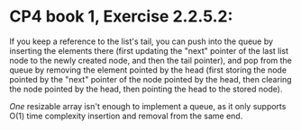 # CP4 book 1, Exercise 2.2.5.2:

If you keep a reference to the list's tail, you can push into the queue by
inserting the elements there (first updating the "next" pointer of the last list
node to the newly created node, and then the tail pointer), and pop from the
queue by removing the element pointed by the head (first storing the node
pointed by the "next" pointer of the node pointed by the head, then clearing the
node pointed by the head, then pointing the head to the stored node).

*One* resizable array isn't enough to implement a queue, as it only supports
O(1) time complexity insertion and removal from the same end.
